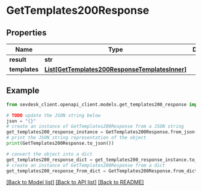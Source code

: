 # GetTemplates200Response


## Properties

Name | Type | Description | Notes
------------ | ------------- | ------------- | -------------
**result** | **str** |  | [optional] 
**templates** | [**List[GetTemplates200ResponseTemplatesInner]**](GetTemplates200ResponseTemplatesInner.md) |  | [optional] 

## Example

```python
from sevdesk_client.openapi_client.models.get_templates200_response import GetTemplates200Response

# TODO update the JSON string below
json = "{}"
# create an instance of GetTemplates200Response from a JSON string
get_templates200_response_instance = GetTemplates200Response.from_json(json)
# print the JSON string representation of the object
print(GetTemplates200Response.to_json())

# convert the object into a dict
get_templates200_response_dict = get_templates200_response_instance.to_dict()
# create an instance of GetTemplates200Response from a dict
get_templates200_response_from_dict = GetTemplates200Response.from_dict(get_templates200_response_dict)
```
[[Back to Model list]](../README.md#documentation-for-models) [[Back to API list]](../README.md#documentation-for-api-endpoints) [[Back to README]](../README.md)


